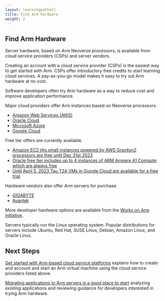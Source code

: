 ```yaml
---
layout: learningpathall
title: Find Arm hardware
weight: 2
---
```


## Find Arm Hardware 

Server hardware, based on Arm Neoverse processors, is available from cloud service providers (CSPs) and server vendors. 

Creating an account with a cloud service provider (CSPs) is the easiest way to get started with Arm. CSPs offer introductory free credits to start learning cloud services. A pay-as-you-go model makes it easy to try out Arm hardware at no cost. 

Software developers often try Arm hardware as a way to reduce cost and improve application performance.

Major cloud providers offer Arm instances based on Neoverse processors. 
- [Amazon Web Services (AWS)](https://aws.amazon.com/ec2/graviton/)
- [Oracle Cloud](https://www.oracle.com/cloud/compute/arm/)
- [Microsoft Azure](https://azure.microsoft.com/en-us/blog/azure-virtual-machines-with-ampere-altra-arm-based-processors-generally-available/)
- [Google Cloud](https://cloud.google.com/compute/docs/instances/arm-on-compute)


Free tier offers are currently available.
- [Amazon EC2 t4g.small instances powered by AWS Graviton2 processors are free until Dec 31st 2023](https://aws.amazon.com/ec2/instance-types/t4/)
- [Oracle free tier includes up to 4 instances of ARM Ampere A1 Compute which are always free](https://www.oracle.com/cloud/free/)
- [Until April 5, 2023 Tau T2A VMs in Google Cloud are available for a free trial](https://cloud.google.com/compute/docs/instances/create-arm-vm-instance#t2afreetrial)


Hardware vendors also offer Arm servers for purchase. 

- [GIGABYTE](https://www.gigabyte.com/us/Enterprise/ARM-Server)
- [Avantek](https://store.avantek.co.uk/arm-servers.html)

More developer hardware options are available from the [Works on Arm initiative](https://www.arm.com/markets/computing-infrastructure/works-on-arm). 

Servers typically run the Linux operating system. Popular distributions for servers include Ubuntu, Red Hat, SUSE Linux, Debian, Amazon Linux, and Oracle Linux.

## Next Steps

[Get started with Arm-based cloud service platforms](/learning-paths/server-and-cloud/providers/) explains how to create and account and start an Arm virtual machine using the cloud service providers listed above.

[Migrating applications to Arm servers is a good place to start](/learning-paths/server-and-cloud/migration/) analyzing existing applications and reviewing guidance for developers interested in trying Arm hardware. 

